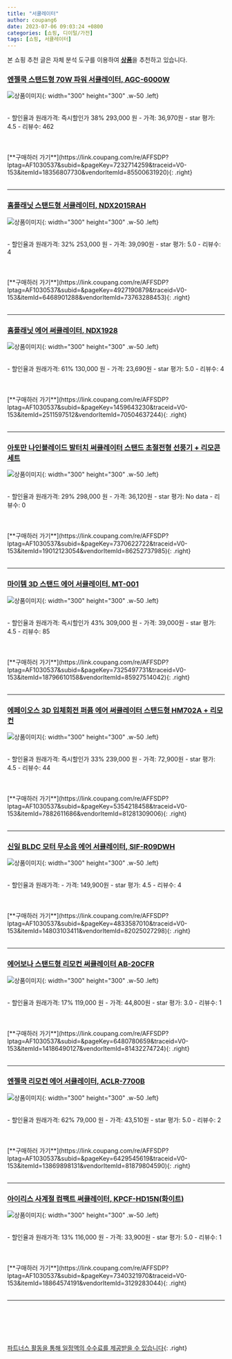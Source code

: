 ```yaml
---
title: "서큘레이터"
author: coupang6
date: 2023-07-06 09:03:24 +0800
categories: [쇼핑, 디이털/가전]
tags: [쇼핑, 서큘레이터]
---
```


본 쇼핑 추천 글은 자체 분석 도구를 이용하여 [**상품**](https://link.coupang.com/a/bao1ui)을 추천하고 있습니다.

### [엔젤쿡 스탠드형 70W 파워 서큘레이터, AGC-6000W](https://link.coupang.com/re/AFFSDP?lptag=AF1030537&subid=&pageKey=7232714259&traceid=V0-153&itemId=18356807730&vendorItemId=85500631920)

![상품이미지](https://thumbnail6.coupangcdn.com/thumbnails/remote/230x230ex/image/vendor_inventory/637d/4662cdce1b3c28a5456e817bab5b94833c724b5540a42db5d7f0cc77cd74.jpg){: width="300" height="300" .w-50 .left}


<br>
- 할인율과 원래가격: 즉시할인가 38%  293,000   원
- 가격: 36,970원
- star 평가: 4.5
- 리뷰수: 462
<br>
<br>
<br>
<br>
[**구매하러 가기**](https://link.coupang.com/re/AFFSDP?lptag=AF1030537&subid=&pageKey=7232714259&traceid=V0-153&itemId=18356807730&vendorItemId=85500631920){: .right}
<br>
<br>

---

### [홈플래닛 스탠드형 서큘레이터, NDX2015RAH](https://link.coupang.com/re/AFFSDP?lptag=AF1030537&subid=&pageKey=4927190879&traceid=V0-153&itemId=6468901288&vendorItemId=73763288453)

![상품이미지](https://thumbnail6.coupangcdn.com/thumbnails/remote/230x230ex/image/retail/images/6072512372192108-57c79402-9521-4bad-9b4a-f9147cae960a.jpg){: width="300" height="300" .w-50 .left}


<br>
- 할인율과 원래가격: 32%  253,000   원
- 가격: 39,090원
- star 평가: 5.0
- 리뷰수: 4
<br>
<br>
<br>
<br>
[**구매하러 가기**](https://link.coupang.com/re/AFFSDP?lptag=AF1030537&subid=&pageKey=4927190879&traceid=V0-153&itemId=6468901288&vendorItemId=73763288453){: .right}
<br>
<br>

---

### [홈플래닛 에어 써큘레이터, NDX1928](https://link.coupang.com/re/AFFSDP?lptag=AF1030537&subid=&pageKey=1459643230&traceid=V0-153&itemId=2511597512&vendorItemId=70504637244)

![상품이미지](https://thumbnail9.coupangcdn.com/thumbnails/remote/230x230ex/image/retail/images/156170046777729-7deddd22-a68a-439a-b394-639f675f4951.jpg){: width="300" height="300" .w-50 .left}


<br>
- 할인율과 원래가격: 61%  130,000   원
- 가격: 23,690원
- star 평가: 5.0
- 리뷰수: 4
<br>
<br>
<br>
<br>
[**구매하러 가기**](https://link.coupang.com/re/AFFSDP?lptag=AF1030537&subid=&pageKey=1459643230&traceid=V0-153&itemId=2511597512&vendorItemId=70504637244){: .right}
<br>
<br>

---

### [아토만 나인블레이드 발터치 써큘레이터 스탠드 초절전형 선풍기 + 리모콘 세트](https://link.coupang.com/re/AFFSDP?lptag=AF1030537&subid=&pageKey=7370622722&traceid=V0-153&itemId=19012123054&vendorItemId=86252737985)

![상품이미지](https://thumbnail7.coupangcdn.com/thumbnails/remote/230x230ex/image/retail/images/7039365596962517-8443aede-9675-4cea-90ff-4c955eb7c99c.jpg){: width="300" height="300" .w-50 .left}


<br>
- 할인율과 원래가격: 29%  298,000   원
- 가격: 36,120원
- star 평가: No data
- 리뷰수: 0
<br>
<br>
<br>
<br>
[**구매하러 가기**](https://link.coupang.com/re/AFFSDP?lptag=AF1030537&subid=&pageKey=7370622722&traceid=V0-153&itemId=19012123054&vendorItemId=86252737985){: .right}
<br>
<br>

---

### [마이템 3D 스탠드 에어 서큘레이터, MT-001](https://link.coupang.com/re/AFFSDP?lptag=AF1030537&subid=&pageKey=7325497731&traceid=V0-153&itemId=18796610158&vendorItemId=85927514042)

![상품이미지](https://thumbnail6.coupangcdn.com/thumbnails/remote/230x230ex/image/vendor_inventory/12a0/aa91b468ac6d71c38a4bc5c9d24af0445962dad843a9530e4d50e2f692d3.jpg){: width="300" height="300" .w-50 .left}


<br>
- 할인율과 원래가격: 즉시할인가 43%  309,000   원
- 가격: 39,000원
- star 평가: 4.5
- 리뷰수: 85
<br>
<br>
<br>
<br>
[**구매하러 가기**](https://link.coupang.com/re/AFFSDP?lptag=AF1030537&subid=&pageKey=7325497731&traceid=V0-153&itemId=18796610158&vendorItemId=85927514042){: .right}
<br>
<br>

---

### [에페이오스 3D 입체회전 퍼퓸 에어 써큘레이터 스탠드형 HM702A + 리모컨](https://link.coupang.com/re/AFFSDP?lptag=AF1030537&subid=&pageKey=5354218458&traceid=V0-153&itemId=7882611686&vendorItemId=81281309006)

![상품이미지](https://thumbnail8.coupangcdn.com/thumbnails/remote/230x230ex/image/retail/images/2022/04/13/14/3/f816a49f-0061-491a-9e20-80235c4b4288.jpg){: width="300" height="300" .w-50 .left}


<br>
- 할인율과 원래가격: 즉시할인가 33%  239,000   원
- 가격: 72,900원
- star 평가: 4.5
- 리뷰수: 44
<br>
<br>
<br>
<br>
[**구매하러 가기**](https://link.coupang.com/re/AFFSDP?lptag=AF1030537&subid=&pageKey=5354218458&traceid=V0-153&itemId=7882611686&vendorItemId=81281309006){: .right}
<br>
<br>

---

### [신일 BLDC 모터 무소음 에어 서큘레이터, SIF-R09DWH](https://link.coupang.com/re/AFFSDP?lptag=AF1030537&subid=&pageKey=4833587010&traceid=V0-153&itemId=14803103411&vendorItemId=82025027298)

![상품이미지](https://thumbnail6.coupangcdn.com/thumbnails/remote/230x230ex/image/retail/images/2377667500099041-5e92275b-0e30-4745-96e4-40db297b871a.jpg){: width="300" height="300" .w-50 .left}


<br>
- 할인율과 원래가격: 
- 가격: 149,900원
- star 평가: 4.5
- 리뷰수: 4
<br>
<br>
<br>
<br>
[**구매하러 가기**](https://link.coupang.com/re/AFFSDP?lptag=AF1030537&subid=&pageKey=4833587010&traceid=V0-153&itemId=14803103411&vendorItemId=82025027298){: .right}
<br>
<br>

---

### [에어보나 스탠드형 리모컨 써큘레이터 AB-20CFR](https://link.coupang.com/re/AFFSDP?lptag=AF1030537&subid=&pageKey=6480780659&traceid=V0-153&itemId=14186490127&vendorItemId=81432274724)

![상품이미지](https://thumbnail6.coupangcdn.com/thumbnails/remote/230x230ex/image/retail/images/2359594740907272-3e765c4c-0d1b-4c1f-9e4a-9ac93dcc2c71.jpg){: width="300" height="300" .w-50 .left}


<br>
- 할인율과 원래가격: 17%  119,000   원
- 가격: 44,800원
- star 평가: 3.0
- 리뷰수: 1
<br>
<br>
<br>
<br>
[**구매하러 가기**](https://link.coupang.com/re/AFFSDP?lptag=AF1030537&subid=&pageKey=6480780659&traceid=V0-153&itemId=14186490127&vendorItemId=81432274724){: .right}
<br>
<br>

---

### [엔젤쿡 리모컨 에어 서큘레이터, ACLR-7700B](https://link.coupang.com/re/AFFSDP?lptag=AF1030537&subid=&pageKey=6429545619&traceid=V0-153&itemId=13869898131&vendorItemId=81879804590)

![상품이미지](https://thumbnail9.coupangcdn.com/thumbnails/remote/230x230ex/image/vendor_inventory/26e3/602a451b7503091daf39f55d56066fe7a9b0f9650cade42e16bbd25c3ee3.jpg){: width="300" height="300" .w-50 .left}


<br>
- 할인율과 원래가격: 62%  79,000   원
- 가격: 43,510원
- star 평가: 5.0
- 리뷰수: 2
<br>
<br>
<br>
<br>
[**구매하러 가기**](https://link.coupang.com/re/AFFSDP?lptag=AF1030537&subid=&pageKey=6429545619&traceid=V0-153&itemId=13869898131&vendorItemId=81879804590){: .right}
<br>
<br>

---

### [아이리스 사계절 컴팩트 써큘레이터, KPCF-HD15N(화이트)](https://link.coupang.com/re/AFFSDP?lptag=AF1030537&subid=&pageKey=7340321970&traceid=V0-153&itemId=18864574191&vendorItemId=3129283044)

![상품이미지](https://thumbnail8.coupangcdn.com/thumbnails/remote/230x230ex/image/retail/images/529887524235384-d4335daf-6c67-483e-89a3-574dfe2a6e05.jpg){: width="300" height="300" .w-50 .left}


<br>
- 할인율과 원래가격: 13%  116,000   원
- 가격: 33,900원
- star 평가: 5.0
- 리뷰수: 1
<br>
<br>
<br>
<br>
[**구매하러 가기**](https://link.coupang.com/re/AFFSDP?lptag=AF1030537&subid=&pageKey=7340321970&traceid=V0-153&itemId=18864574191&vendorItemId=3129283044){: .right}
<br>
<br>

---
<br><br><br><br><br> [파트너스 활동을 통해 일정액의 수수료를 제공받을 수 있습니다](https://link.coupang.com/a/bao1ui){: .right}